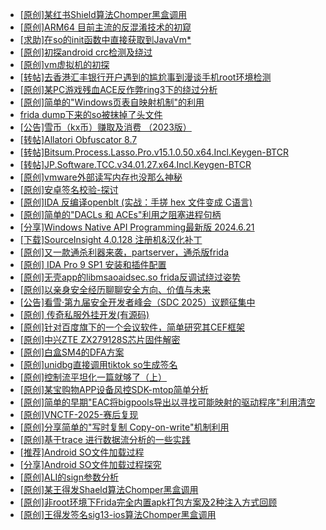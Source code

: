 + [[原创]某红书Shield算法Chomper黑盒调用](https://bbs.kanxue.com/thread-285705.htm)
+ [[原创]ARM64 目前主流的反混淆技术的初窥](https://bbs.kanxue.com/thread-285567.htm)
+ [[求助]在so的init函数中直接获取到JavaVm*](https://bbs.kanxue.com/thread-285767.htm)
+ [[原创]初探android crc检测及绕过](https://bbs.kanxue.com/thread-285790.htm)
+ [[原创]vm虚拟机的初探](https://bbs.kanxue.com/thread-284883.htm)
+ [[转帖]去香港汇丰银行开户遇到的尴尬事到漫谈手机root环境检测](https://bbs.kanxue.com/thread-285754.htm)
+ [[原创]某PC游戏残血ACE反作弊ring3下的绕过分析](https://bbs.kanxue.com/thread-284667.htm)
+ [[原创]简单的"Windows页表自映射机制"的利用](https://bbs.kanxue.com/thread-285332.htm)
+ [frida dump下来的so被抹掉了头文件](https://bbs.kanxue.com/thread-284813.htm)
+ [[公告]雪币（kx币）赚取及消费 （2023版）](https://bbs.kanxue.com/thread-247709.htm)
+ [[转帖]Allatori Obfuscator 8.7](https://bbs.kanxue.com/thread-278665.htm)
+ [[转帖]Bitsum.Process.Lasso.Pro.v15.1.0.50.x64.Incl.Keygen-BTCR](https://bbs.kanxue.com/thread-285815.htm)
+ [[转帖]JP.Software.TCC.v34.01.27.x64.Incl.Keygen-BTCR](https://bbs.kanxue.com/thread-285814.htm)
+ [[原创]vmware外部读写内存也没那么神秘](https://bbs.kanxue.com/thread-284956.htm)
+ [[原创]安卓签名校验-探讨](https://bbs.kanxue.com/thread-285647.htm)
+ [[原创]IDA 反编译openblt (实战：手搓 hex 文件变成 C语言)](https://bbs.kanxue.com/thread-285731.htm)
+ [[原创]简单的"DACLs 和 ACEs"利用之阻塞进程句柄](https://bbs.kanxue.com/thread-285347.htm)
+ [[分享]Windows Native API Programming最新版 2024.6.21](https://bbs.kanxue.com/thread-282242.htm)
+ [[下载]SourceInsight 4.0.128 注册机&汉化补丁](https://bbs.kanxue.com/thread-277963.htm)
+ [[原创]又一款通杀利器来袭，partserver，通杀版frida](https://bbs.kanxue.com/thread-285628.htm)
+ [[原创] IDA Pro 9 SP1 安装和插件配置](https://bbs.kanxue.com/thread-285604.htm)
+ [[原创]无壳app的libmsaoaidsec.so frida反调试绕过姿势](https://bbs.kanxue.com/thread-285811.htm)
+ [[原创]以亲身安全经历聊聊安全方向、价值与未来](https://bbs.kanxue.com/thread-285407.htm)
+ [[公告]看雪·第九届安全开发者峰会（SDC 2025）议题征集中](https://bbs.kanxue.com/thread-285672.htm)
+ [[原创] 传奇私服外挂开发(有源码)](https://bbs.kanxue.com/thread-285681.htm)
+ [[原创]针对百度旗下的一个会议软件，简单研究其CEF框架](https://bbs.kanxue.com/thread-274426.htm)
+ [[原创]中兴ZTE ZX279128S芯片固件解密](https://bbs.kanxue.com/thread-276970.htm)
+ [[原创]白盒SM4的DFA方案](https://bbs.kanxue.com/thread-285292.htm)
+ [[原创]unidbg直接调用tiktok so生成签名](https://bbs.kanxue.com/thread-285623.htm)
+ [[原创]控制流平坦化一篇就够了（上）](https://bbs.kanxue.com/thread-284242.htm)
+ [[原创]某宝购物APP设备风控SDK-mtop简单分析](https://bbs.kanxue.com/thread-284241.htm)
+ [[原创]简单的早期"EAC将bigpools导出以寻找可能映射的驱动程序"利用清空](https://bbs.kanxue.com/thread-285355.htm)
+ [[原创]VNCTF-2025-赛后复现](https://bbs.kanxue.com/thread-285816.htm)
+ [[原创]分享简单的"写时复制 Copy-on-write"机制利用](https://bbs.kanxue.com/thread-285331.htm)
+ [[原创]基于trace 进行数据流分析的一些实践](https://bbs.kanxue.com/thread-285243.htm)
+ [[推荐]Android SO文件加载过程](https://bbs.kanxue.com/thread-285818.htm)
+ [[分享]Android  SO文件加载过程探究](https://bbs.kanxue.com/thread-285788.htm)
+ [[原创]ALI的sign参数分析](https://bbs.kanxue.com/thread-284292.htm)
+ [[原创]某王得发Shaeld算法Chomper黑盒调用](https://bbs.kanxue.com/thread-285705.htm)
+ [[原创]非root环境下Frida完全内置apk打包方案及2种注入方式回顾](https://bbs.kanxue.com/thread-284482.htm)
+ [[原创]王得发签名sig13-ios算法Chomper黑盒调用](https://bbs.kanxue.com/thread-285666.htm)
